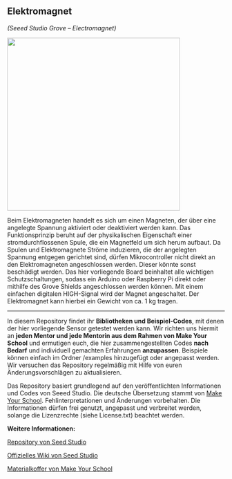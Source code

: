 Elektromagnet
----
*(Seeed Studio Grove – Electromagnet)*

<img src=https://www.makeyourschool.de/wp-content/uploads/2018/10/49_elektromagnet-1024x1024.jpg width=400px>

Beim Elektromagneten handelt es sich um einen Magneten, der über eine angelegte Spannung aktiviert oder deaktiviert werden kann. Das Funktionsprinzip beruht auf der physikalischen Eigenschaft einer stromdurchflossenen Spule, die ein Magnetfeld um sich herum aufbaut. Da Spulen und Elektromagnete Ströme induzieren, die der angelegten Spannung entgegen gerichtet sind, dürfen Mikrocontroller nicht direkt an den Elektromagneten angeschlossen werden. Dieser könnte sonst beschädigt werden. Das hier vorliegende Board beinhaltet alle wichtigen Schutzschaltungen, sodass  ein Arduino oder Raspberry Pi direkt oder mithilfe des Grove Shields angeschlossen werden können. Mit einem einfachen digitalen HIGH-Signal wird der Magnet angeschaltet. Der Elektromagnet kann hierbei ein Gewicht von ca. 1 kg tragen.

----

In diesem Repository findet ihr **Bibliotheken und Beispiel-Codes**, mit denen der hier vorliegende Sensor getestet werden kann. Wir richten uns hiermit an **jeden Mentor und jede Mentorin aus dem Rahmen von Make Your School** und ermutigen euch, die hier zusammengestellten Codes **nach Bedarf** und individuell gemachten Erfahrungen **anzupassen**. Beispiele können einfach im Ordner /examples hinzugefügt oder angepasst werden. Wir versuchen das Repository regelmäßig mit Hilfe von euren Änderungsvorschlägen zu aktualisieren.

Das Repository basiert grundlegend auf den veröffentlichten Informationen und Codes von Seeed Studio. 
Die deutsche Übersetzung stammt von [Make Your School](https://www.makeyourschool.de/). Fehlinterpretationen und Änderungen vorbehalten. Die Informationen dürfen frei genutzt, angepasst und verbreitet werden, solange die Lizenzrechte (siehe License.txt) beachtet werden.

**Weitere Informationen:**

[Repository von Seed Studio](https://github.com/Seeed-Studio/)

[Offizielles Wiki von Seed Studio](http://wiki.seeedstudio.com/Grove/)

[Materialkoffer von Make Your School](https://www.makeyourschool.de/material/)

